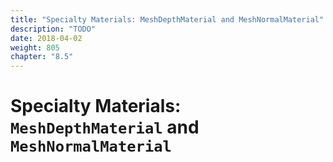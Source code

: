 ```yaml
---
title: "Specialty Materials: MeshDepthMaterial and MeshNormalMaterial"
description: "TODO"
date: 2018-04-02
weight: 805
chapter: "8.5"
---
```


# Specialty Materials: `MeshDepthMaterial` and `MeshNormalMaterial`
